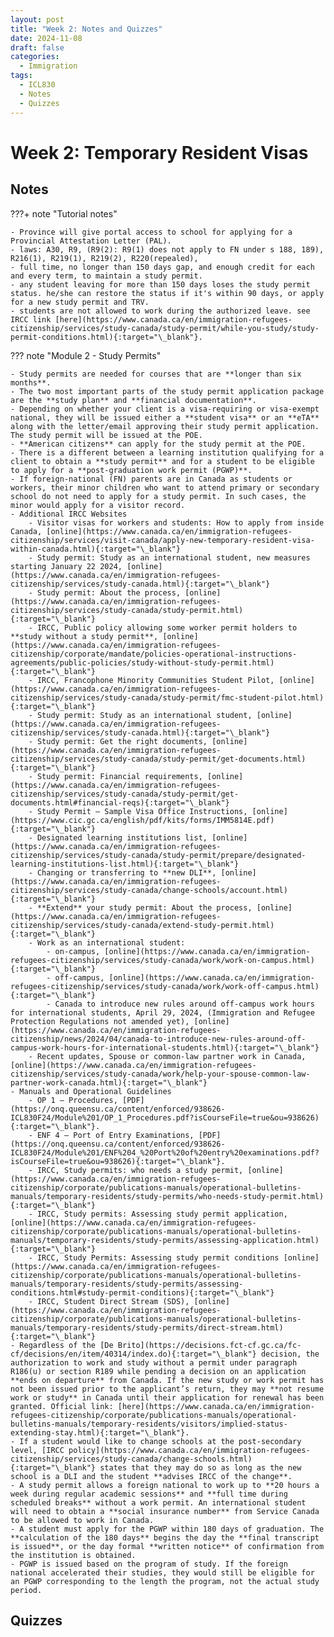 ```yaml
---
layout: post
title: "Week 2: Notes and Quizzes"
date: 2024-11-08
draft: false
categories:
  - Immigration
tags:
  - ICL830
  - Notes
  - Quizzes
---
```


# Week 2: Temporary Resident Visas

## Notes

???+ note "Tutorial notes"

    - Province will give portal access to school for applying for a Provincial Attestation Letter (PAL).
    - laws: A30, R9, (R9(2): R9(1) does not apply to FN under s 188, 189), R216(1), R219(1), R219(2), R220(repealed),
    - full time, no longer than 150 days gap, and enough credit for each and every term, to maintain a study permit.
    - any student leaving for more than 150 days loses the study permit status. he/she can restore the status if it's within 90 days, or apply for a new study permit and TRV.
    - students are not allowed to work during the authorized leave. see IRCC link [here](https://www.canada.ca/en/immigration-refugees-citizenship/services/study-canada/study-permit/while-you-study/study-permit-conditions.html){:target="\_blank"}.

??? note "Module 2 - Study Permits"

    - Study permits are needed for courses that are **longer than six months**.
    - The two most important parts of the study permit application package are the **study plan** and **financial documentation**.
    - Depending on whether your client is a visa-requiring or visa-exempt national, they will be issued either a **student visa** or an **eTA** along with the letter/email approving their study permit application. The study permit will be issued at the POE.
    - **American citizens** can apply for the study permit at the POE.
    - There is a different between a learning institution qualifying for a client to obtain a **study permit** and for a student to be eligible to apply for a **post-graduation work permit (PGWP)**.
    - If foreign-national (FN) parents are in Canada as students or workers, their minor children who want to attend primary or secondary school do not need to apply for a study permit. In such cases, the minor would apply for a visitor record.
    - Additional IRCC Websites
        - Visitor visas for workers and students: How to apply from inside Canada, [online](https://www.canada.ca/en/immigration-refugees-citizenship/services/visit-canada/apply-new-temporary-resident-visa-within-canada.html){:target="\_blank"}
        - Study permit: Study as an international student, new measures starting January 22 2024, [online](https://www.canada.ca/en/immigration-refugees-citizenship/services/study-canada.html){:target="\_blank"}
        - Study permit: About the process, [online](https://www.canada.ca/en/immigration-refugees-citizenship/services/study-canada/study-permit.html){:target="\_blank"}
        - IRCC, Public policy allowing some worker permit holders to **study without a study permit**, [online](https://www.canada.ca/en/immigration-refugees-citizenship/corporate/mandate/policies-operational-instructions-agreements/public-policies/study-without-study-permit.html){:target="\_blank"}
        - IRCC, Francophone Minority Communities Student Pilot, [online](https://www.canada.ca/en/immigration-refugees-citizenship/services/study-canada/study-permit/fmc-student-pilot.html){:target="\_blank"}
        - Study permit: Study as an international student, [online](https://www.canada.ca/en/immigration-refugees-citizenship/services/study-canada.html){:target="\_blank"}
        - Study permit: Get the right documents, [online](https://www.canada.ca/en/immigration-refugees-citizenship/services/study-canada/study-permit/get-documents.html){:target="\_blank"}
        - Study permit: Financial requirements, [online](https://www.canada.ca/en/immigration-refugees-citizenship/services/study-canada/study-permit/get-documents.html#financial-reqs){:target="\_blank"}
        - Study Permit – Sample Visa Office Instructions, [online](https://www.cic.gc.ca/english/pdf/kits/forms/IMM5814E.pdf){:target="\_blank"}
        - Designated learning institutions list, [online](https://www.canada.ca/en/immigration-refugees-citizenship/services/study-canada/study-permit/prepare/designated-learning-institutions-list.html){:target="\_blank"}
        - Changing or transferring to **new DLI**, [online](https://www.canada.ca/en/immigration-refugees-citizenship/services/study-canada/change-schools/account.html){:target="\_blank"}
        - **Extend** your study permit: About the process, [online](https://www.canada.ca/en/immigration-refugees-citizenship/services/study-canada/extend-study-permit.html){:target="\_blank"}
        - Work as an international student:
            - on-campus, [online](https://www.canada.ca/en/immigration-refugees-citizenship/services/study-canada/work/work-on-campus.html){:target="\_blank"}
            - off-campus, [online](https://www.canada.ca/en/immigration-refugees-citizenship/services/study-canada/work/work-off-campus.html){:target="\_blank"}
            - Canada to introduce new rules around off-campus work hours for international students, April 29, 2024, (Immigration and Refugee Protection Regulations not amended yet), [online](https://www.canada.ca/en/immigration-refugees-citizenship/news/2024/04/canada-to-introduce-new-rules-around-off-campus-work-hours-for-international-students.html){:target="\_blank"}
        - Recent updates, Spouse or common-law partner work in Canada, [online](https://www.canada.ca/en/immigration-refugees-citizenship/services/study-canada/work/help-your-spouse-common-law-partner-work-canada.html){:target="\_blank"}
    - Manuals and Operational Guidelines
        - OP 1 – Procedures, [PDF](https://onq.queensu.ca/content/enforced/938626-ICL830F24/Module%201/OP_1_Procedures.pdf?isCourseFile=true&ou=938626){:target="\_blank"}.
        - ENF 4 – Port of Entry Examinations, [PDF](https://onq.queensu.ca/content/enforced/938626-ICL830F24/Module%201/ENF%204_%20Port%20of%20entry%20examinations.pdf?isCourseFile=true&ou=938626){:target="\_blank"}.
        - IRCC, Study permits: who needs a study permit, [online](https://www.canada.ca/en/immigration-refugees-citizenship/corporate/publications-manuals/operational-bulletins-manuals/temporary-residents/study-permits/who-needs-study-permit.html){:target="\_blank"}
        - IRCC, Study permits: Assessing study permit application, [online](https://www.canada.ca/en/immigration-refugees-citizenship/corporate/publications-manuals/operational-bulletins-manuals/temporary-residents/study-permits/assessing-application.html){:target="\_blank"}
        - IRCC, Study Permits: Assessing study permit conditions [online](https://www.canada.ca/en/immigration-refugees-citizenship/corporate/publications-manuals/operational-bulletins-manuals/temporary-residents/study-permits/assessing-conditions.html#study-permit-conditions){:target="\_blank"}
        - IRCC, Student Direct Stream (SDS), [online](https://www.canada.ca/en/immigration-refugees-citizenship/corporate/publications-manuals/operational-bulletins-manuals/temporary-residents/study-permits/direct-stream.html){:target="\_blank"}
    - Regardless of the [De Brito](https://decisions.fct-cf.gc.ca/fc-cf/decisions/en/item/40314/index.do){:target="\_blank"} decision, the authorization to work and study without a permit under paragraph R186(u) or section R189 while pending a decision on an application **ends on departure** from Canada. If the new study or work permit has not been issued prior to the applicant’s return, they may **not resume work or study** in Canada until their application for renewal has been granted. Official link: [here](https://www.canada.ca/en/immigration-refugees-citizenship/corporate/publications-manuals/operational-bulletins-manuals/temporary-residents/visitors/implied-status-extending-stay.html){:target="\_blank"}.
    - If a student would like to change schools at the post-secondary level, [IRCC policy](https://www.canada.ca/en/immigration-refugees-citizenship/services/study-canada/change-schools.html){:target="\_blank"} states that they may do so as long as the new school is a DLI and the student **advises IRCC of the change**.
    - A study permit allows a foreign national to work up to **20 hours a week during regular academic sessions** and **full time during scheduled breaks** without a work permit. An international student will need to obtain a **social insurance number** from Service Canada to be allowed to work in Canada.
    - A student must apply for the PGWP within 180 days of graduation. The **calculation of the 180 days** begins the day the **final transcript is issued**, or the day formal **written notice** of confirmation from the institution is obtained.
    - PGWP is issued based on the program of study. If the foreign national accelerated their studies, they would still be eligible for an PGWP corresponding to the length the program, not the actual study period.

## Quizzes
